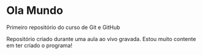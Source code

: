 # Ola Mundo
 Primeiro repositório do curso de Git e GitHub

 Repositório criado durante uma aula ao vivo gravada.
 Estou muito contente em ter criado o programa!